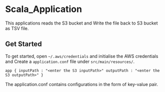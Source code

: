 # Scala_Application
This applications reads the S3 bucket and Write the file back to S3 bucket as TSV file.

## Get Started
To get started, open `~/.aws/credentials` and initialise the AWS credentials and Create a `application.conf` file under `src/main/resources/`.

`app {
   inputPath : "<enter the S3 inputPath>"
   outputPath : "<enter the S3 outputPath>"
  }`
  
  The application.conf contains configurations in the form of key-value pair.
